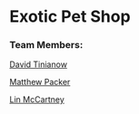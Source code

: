 # Exotic Pet Shop

### Team Members:

[David Tinianow](https://github.com/dtinianow)

[Matthew Packer](https://github.com/matthewrpacker)

[Lin McCartney](https://github.com/lcmccartney)
